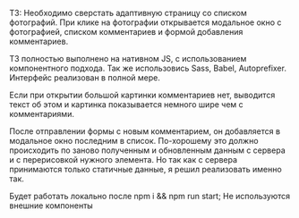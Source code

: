 ТЗ:
Необходимо сверстать адаптивную страницу со списком фотографий.
При клике на фотографии открывается модальное окно с фотографией, списком комментариев и формой добавления комментариев.

ТЗ полностью выполнено на нативном JS, с использованием компонентного подхода. Так же использовись Sass, Babel, Autoprefixer.
Интерфейс реализован в полной мере.

Если при открытии большой картинки комментариев нет, выводится текст об этом и картинка показывается немного шире чем с комментариями. 

После отправлении формы с новым комментарием, он добавляется в модальное окно последним в список.
По-хорошему это должно происходить по заново полученным и обновленным данным с сервера и с перерисовкой нужного элемента. Но так как с сервера принимаются только статичные данные, я решил реализовать именно так.

Будет работать локально после npm i && npm run start;
Не используются внешние компоненты
